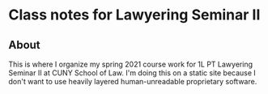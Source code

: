 # Class notes for Lawyering Seminar II

## About

This is where I organize my spring 2021 course work for 1L PT Lawyering Seminar II at CUNY School of Law. I'm doing this on a static site because I don't want to use heavily layered human-unreadable proprietary software.
